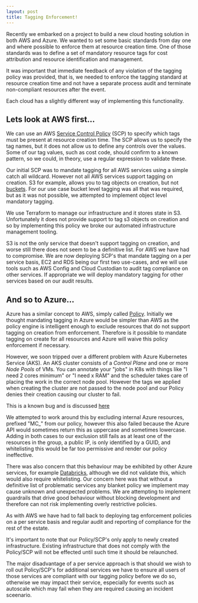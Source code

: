 ```yaml
---
layout: post
title: Tagging Enforcement!
---
```

Recently we embarked on a project to build a new cloud hosting solution in both AWS and Azure. We wanted to set some basic standards from day one and where possible to enforce them at resource creation time. One of those standards was to define a set of mandatory resource tags for cost attribution and resource identification and management.

It was important that immediate feedback of any violation of the tagging policy was provided, that is, we needed to enforce the tagging standard at resource creation time and not have a separate process audit and terminate non-compliant resources after the event.

Each cloud has a slightly different way of implementing this functionality. 

## Lets look at AWS first...

We can use an AWS [Service Control Policy](https://docs.aws.amazon.com/organizations/latest/userguide/orgs_manage_policies_scp.html) (SCP) to specify which tags must be present at resource creation time. The SCP allows us to specify the tag names, but it does not allow us to define any controls over the values. Some of our tag values, such as cost code, should confirm to a known pattern, so we could, in theory, use a regular expression to validate these.

Our initial SCP was to mandate tagging for all AWS services using a simple catch all wildcard. However not all AWS services support tagging on creation. S3 for example, allows you to tag objects on creation, but not [buckets](https://docs.aws.amazon.com/AmazonS3/latest/API/API_CreateBucket.html). For our use case bucket level tagging was all that was required, but as it was not possible, we attempted to implement object level mandatory tagging.

We use Terraform to manage our infrastructure and it stores state in S3. Unfortunately it does not provide support to tag s3 objects on creation and so by implementing this policy we broke our automated infrastructure management tooling. 

S3 is not the only service that doesn't support tagging on creation, and worse still there does not seem to be a definitive list. For AWS we have had to compromise. We are now deploying SCP's that mandate tagging on a per service basis, EC2 and RDS being our first two use-cases, and we will use tools such as AWS Config and Cloud Custodian to audit tag compliance on other services. If appropriate we will deploy mandatory tagging for other services based on our audit results.

## And so to Azure...

Azure has a similar concept to AWS, simply called [Policy](https://docs.microsoft.com/en-us/azure/governance/policy/overview). Initially we thought mandating tagging in Azure would be simpler than AWS as the policy engine is intelligent enough to exclude resources that do not support tagging on creation from enforcement. Therefore is it possible to mandate tagging on create for all resources and Azure will waive this policy enforcement if necessary.

However, we soon tripped over a different problem with Azure Kubernetes Service (AKS). An AKS cluster consists of a *Control Plane* and one or more *Node Pools* of VMs. You can annotate your "jobs" in K8s with things like "I need 2 cores minimum" or "I need x RAM" and the scheduler takes care of placing the work in the correct node pool. However the tags we applied when creating the cluster are not passed to the node pool and our Policy denies their creation causing our cluster to fail.

This is a known bug and is discussed [here](https://github.com/Azure/AKS/issues/3)

We attempted to work around this by excluding internal Azure resources, prefixed "MC_" from our policy, however this also failed because the Azure API would sometimes return this as uppercase and sometimes lowercase. Adding in both cases to our exclusion still fails as at least one of the resources in the group, a public IP, is only identified by a GUID, and whitelisting this would be far too permissive and render our policy ineffective.

There was also concern that this behaviour may be exhibited by other Azure services, for example [Databricks](https://azure.microsoft.com/en-gb/free/services/databricks/), although we did not validate this, which would also require whitelisting. Our concern here was that without a definitive list of problematic services any blanket policy we implement may cause unknown and unexpected problems. We are attempting to implement guardrails that drive good behaviour without blocking development and therefore can not risk implementing overly restrictive policies.

 As with AWS we have had to fall back to deploying tag enforcement policies on a per service basis and regular audit and reporting of compliance for the rest of the estate.

It's important to note that our Policy/SCP's only apply to newly created infrastructure. Existing infrastructure that does not comply with the Policy/SCP will not be effected until such time it should be relaunched.

The major disadvantage of a per service approach is that should we wish to roll out Policy/SCP's for additional services we have to ensure all users of those services are compliant with our tagging policy before we do so, otherwise we may impact their service, especially for events such as autoscale which may fail when they are required causing an incident sceenario. 
